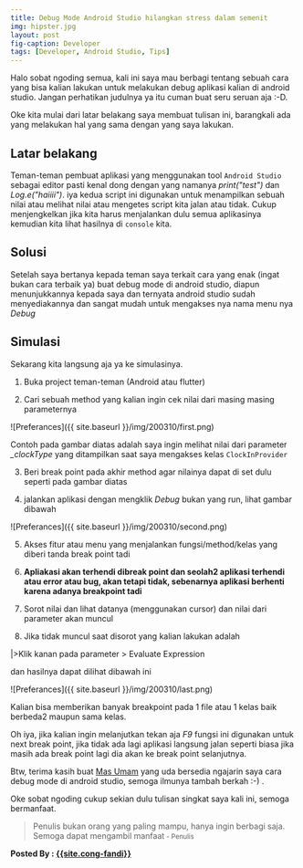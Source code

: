 ```yaml
---
title: Debug Mode Android Studio hilangkan stress dalam semenit
img: hipster.jpg
layout: post
fig-caption: Developer
tags: [Developer, Android Studio, Tips]
---
```


Halo sobat ngoding semua, kali ini saya mau berbagi tentang sebuah cara yang bisa kalian lakukan untuk melakukan debug aplikasi kalian di android studio. Jangan perhatikan judulnya ya itu cuman buat seru seruan aja :-D.

Oke kita mulai dari latar belakang saya membuat tulisan ini, barangkali ada yang melakukan hal yang sama dengan yang saya lakukan.
<!--more-->
## Latar belakang ##
Teman-teman pembuat aplikasi yang menggunakan tool `Android Studio` sebagai editor pasti kenal dong dengan yang namanya *print("test")* dan *Log.e("haiiii")*. iya kedua script ini digunakan untuk menampilkan sebuah nilai atau melihat nilai atau mengetes script kita jalan atau tidak. Cukup menjengkelkan jika kita harus menjalankan dulu semua aplikasinya kemudian kita lihat hasilnya di `console` kita. 


## Solusi ##
Setelah saya bertanya kepada teman saya terkait cara yang enak (ingat bukan cara terbaik ya) buat debug mode di android studio, diapun menunjukkannya kepada saya dan ternyata android studio sudah menyediakannya dan sangat mudah untuk mengakses nya nama menu nya *Debug*


## Simulasi ##
Sekarang kita langsung aja ya ke simulasinya.

1. Buka project teman-teman (Android atau flutter)

2. Cari sebuah method yang kalian ingin cek nilai dari masing masing parameternya

![Preferances]({{ site.baseurl }}/img/200310/first.png)

Contoh pada gambar diatas adalah saya ingin melihat nilai dari parameter *_clockType* yang ditampilkan saat saya mengakses kelas `ClockInProvider`

3. Beri break point pada akhir method agar nilainya dapat di set dulu seperti pada gambar diatas

4. jalankan aplikasi dengan mengklik *Debug* bukan yang run, lihat gambar dibawah

![Preferances]({{ site.baseurl }}/img/200310/second.png)

5. Akses fitur atau menu yang menjalankan fungsi/method/kelas yang diberi tanda break point tadi

6. **Apliakasi akan terhendi dibreak point dan seolah2 aplikasi terhendi atau error atau bug, akan tetapi tidak, sebenarnya aplikasi berhenti karena adanya breakpoint tadi**

7. Sorot nilai dan lihat datanya (menggunakan cursor) dan nilai dari parameter akan muncul

8. Jika tidak muncul saat disorot yang kalian lakukan adalah

|>Klik kanan pada parameter > Evaluate Expression

dan hasilnya dapat dilihat dibawah ini

![Preferances]({{ site.baseurl }}/img/200310/last.png)


Kalian bisa memberikan banyak breakpoint pada 1 file atau 1 kelas baik berbeda2 maupun sama kelas.

Oh iya, jika kalian ingin melanjutkan tekan aja *F9* fungsi ini digunakan untuk next break point, jika tidak ada lagi aplikasi langsung jalan seperti biasa jika masih ada break point lagi dia akan ke break point selanjutnya.

Btw, terima kasih buat [Mas Umam](https://www.linkedin.com/in/muhammad-sa-idul-umam-47a56b183/) yang uda bersedia ngajarin saya cara debug mode di android studio, semoga ilmunya tambah berkah :-) .

Oke sobat ngoding cukup sekian dulu tulisan singkat saya kali ini, semoga bermanfaat.

>Penulis bukan orang yang paling mampu, hanya ingin berbagi saja. Semoga dapat mengambil manfaat<small> - Penulis</small>


<b>Posted By : <a href="{{site.cong-url}}">{{site.cong-fandi}}</a></b>